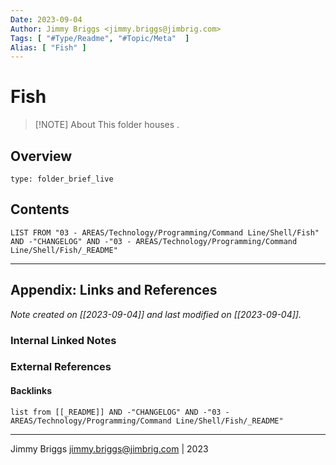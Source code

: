 ```yaml
---
Date: 2023-09-04
Author: Jimmy Briggs <jimmy.briggs@jimbrig.com>
Tags: [ "#Type/Readme", "#Topic/Meta"  ]
Alias: [ "Fish" ]
---
```


# Fish

> [!NOTE] About
> This folder houses .

## Overview


```ccard
type: folder_brief_live
```
 

## Contents

```dataview
LIST FROM "03 - AREAS/Technology/Programming/Command Line/Shell/Fish" AND -"CHANGELOG" AND -"03 - AREAS/Technology/Programming/Command Line/Shell/Fish/_README"
```

***

## Appendix: Links and References

*Note created on [[2023-09-04]] and last modified on [[2023-09-04]].*

### Internal Linked Notes

### External References

#### Backlinks

```dataview
list from [[_README]] AND -"CHANGELOG" AND -"03 - AREAS/Technology/Programming/Command Line/Shell/Fish/_README"
```


***

Jimmy Briggs <jimmy.briggs@jimbrig.com> | 2023
